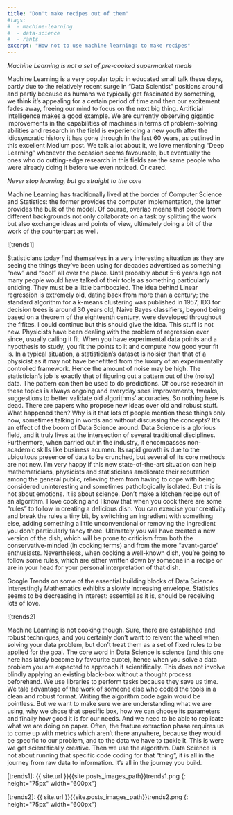 ```yaml
---
title: "Don't make recipes out of them"
#tags:
#  - machine-learning
#  - data-science
#  - rants
excerpt: "How not to use machine learning: to make recipes"
---
```


*Machine Learning is not a set of pre-cooked supermarket meals*

Machine Learning is a very popular topic in educated small talk these days, partly due to the relatively recent surge in “Data Scientist” positions around and partly because as humans we typically get fascinated by something, we think it’s appealing for a certain period of time and then our excitement fades away, freeing our mind to focus on the next big thing.
Artificial Intelligence makes a good example. We are currently observing gigantic improvements in the capabilities of machines in terms of problem-solving abilities and research in the field is experiencing a new youth after the idiosyncratic history it has gone through in the last 60 years, as outlined in this excellent Medium post. We talk a lot about it, we love mentioning “Deep Learning” whenever the occasion seems favourable, but eventually the ones who do cutting-edge research in this fields are the same people who were already doing it before we even noticed. Or cared.

*Never stop learning, but go straight to the core*

Machine Learning has traditionally lived at the border of Computer Science and Statistics: the former provides the computer implementation, the latter provides the bulk of the model. Of course, overlap means that people from different backgrounds not only collaborate on a task by splitting the work but also exchange ideas and points of view, ultimately doing a bit of the work of the counterpart as well.

![trends1]

Statisticians today find themselves in a very interesting situation as they are seeing the things they’ve been using for decades advertised as something “new” and “cool” all over the place. Until probably about 5–6 years ago not many people would have talked of their tools as something particularly enticing. They must be a little bamboozled. The idea behind Linear regression is extremely old, dating back from more than a century; the standard algorithm for a k-means clustering was published in 1957; ID3 for decision trees is around 30 years old; Naive Bayes classifiers, beyond being based on a theorem of the eighteenth century, were developed throughout the fifites. I could continue but this should give the idea. This stuff is not new. Physicists have been dealing with the problem of regression ever since, usually calling it fit. When you have experimental data points and a hypothesis to study, you fit the points to it and compute how good your fit is. In a typical situation, a statistician’s dataset is noisier than that of a physicist as it may not have benefitted from the luxury of an experimentally controlled framework. Hence the amount of noise may be high. The statistician’s job is exactly that of figuring out a pattern out of the (noisy) data. The pattern can then be used to do predictions. Of course research in these topics is always ongoing and everyday sees improvements, tweaks, suggestions to better validate old algorithms’ accuracies. So nothing here is dead. There are papers who propose new ideas over old and robust stuff.
What happened then? Why is it that lots of people mention these things only now, sometimes talking in words and without discussing the concepts? It’s an effect of the boom of Data Science around. Data Science is a glorious field, and it truly lives at the intersection of several traditional disciplines. Furthermore, when carried out in the industry, it encompasses non-academic skills like business acumen. Its rapid growth is due to the ubiquitous presence of data to be crunched, but several of its core methods are not new. I’m very happy if this new state-of-the-art situation can help mathematicians, physicists and statisticians ameliorate their reputation among the general public, relieving them from having to cope with being considered uninteresting and sometimes pathologically isolated. But this is not about emotions. It is about science.
Don’t make a kitchen recipe out of an algorithm.
I love cooking and I know that when you cook there are some “rules” to follow in creating a delicious dish. You can exercise your creativity and break the rules a tiny bit, by switching an ingredient with something else, adding something a little unconventional or removing the ingredient you don’t particularly fancy there. Ultimately you will have created a new version of the dish, which will be prone to criticism from both the conservative-minded (in cooking terms) and from the more “avant-garde” enthusiasts. Nevertheless, when cooking a well-known dish, you’re going to follow some rules, which are either written down by someone in a recipe or are in your head for your personal interpretation of that dish.


Google Trends on some of the essential building blocks of Data Science. Interestingly Mathematics exhibits a slowly increasing envelope. Statistics seems to be decreasing in interest: essential as it is, should be receiving lots of love.

![trends2]

Machine Learning is not cooking though. Sure, there are established and robust techniques, and you certainly don’t want to reivent the wheel when solving your data problem, but don’t treat them as a set of fixed rules to be applied for the goal. The core word in Data Science is science (and this one here has lately become by favourite quote), hence when you solve a data problem you are expected to approach it scientifically. This does not involve blindly applying an existing black-box without a thought process beforehand. We use libraries to perform tasks because they save us time. We tale advantage of the work of someone else who coded the tools in a clean and robust format. Writing the algorithm code again would be pointless. But we want to make sure we are understanding what we are using, why we chose that specific box, how we can choose its parameters and finally how good it is for our needs. And we need to be able to replicate what we are doing on paper. Often, the feature extraction phase requires us to come up with metrics which aren’t there anywhere, because they would be specific to our problem, and to the data we have to tackle it. This is were we get scientifically creative. Then we use the algorithm. Data Science is not about running that specific code coding for that “thing”, it is all in the journey from raw data to information. It’s all in the journey you build.

[trends1]: {{ site.url }}{{site.posts_images_path}}trends1.png
{: height="75px" width="600px"}

[trends2]: {{ site.url }}{{site.posts_images_path}}trends2.png
{: height="75px" width="600px"}
